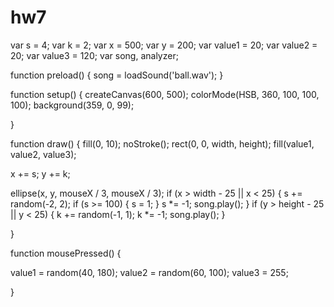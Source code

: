 # hw7
var s = 4;
var k = 2;
var x = 500;
var y = 200;
var value1 = 20;
var value2 = 20;
var value3 = 120;
var song, analyzer;

function preload() {
  song = loadSound('ball.wav');
}

function setup() {
  createCanvas(600, 500);
  colorMode(HSB, 360, 100, 100, 100);
  background(359, 0, 99);

}

function draw() {
  fill(0, 10);
  noStroke();
  rect(0, 0, width, height); 
  fill(value1, value2, value3);



  x += s;
  y += k;

  ellipse(x, y, mouseX / 3, mouseX / 3);
  if (x > width - 25 || x < 25) { 
   s += random(-2, 2);
    if (s >= 100) {
      s = 1;
    }
    s *= -1;
    song.play();
  }
  if (y > height - 25 || y < 25) { 
    k += random(-1, 1);
    k *= -1;
    song.play();
  }

}

function mousePressed() {

  value1 = random(40, 180);
  value2 = random(60, 100);
  value3 = 255;

}
